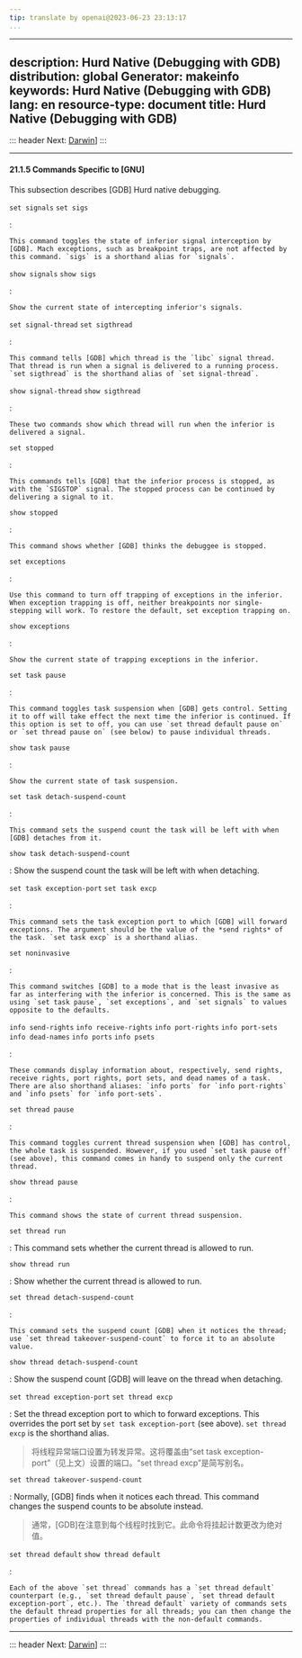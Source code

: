 ```yaml
---
tip: translate by openai@2023-06-23 23:13:17
...
```

---
description: Hurd Native (Debugging with GDB)
distribution: global
Generator: makeinfo
keywords: Hurd Native (Debugging with GDB)
lang: en
resource-type: document
title: Hurd Native (Debugging with GDB)
---
::: header
Next: [Darwin](Darwin.html#Darwin)]
:::

---

#### 21.1.5 Commands Specific to [GNU]

This subsection describes [GDB] Hurd native debugging.

`set signals`
`set sigs`

:

```
This command toggles the state of inferior signal interception by [GDB]. Mach exceptions, such as breakpoint traps, are not affected by this command. `sigs` is a shorthand alias for `signals`.
```

`show signals`
`show sigs`

:

```
Show the current state of intercepting inferior's signals.
```

`set signal-thread`
`set sigthread`

:

```
This command tells [GDB] which thread is the `libc` signal thread. That thread is run when a signal is delivered to a running process. `set sigthread` is the shorthand alias of `set signal-thread`.
```

`show signal-thread`
`show sigthread`

:

```
These two commands show which thread will run when the inferior is delivered a signal.
```

`set stopped`

:

```
This commands tells [GDB] that the inferior process is stopped, as with the `SIGSTOP` signal. The stopped process can be continued by delivering a signal to it.
```

`show stopped`

:

```
This command shows whether [GDB] thinks the debuggee is stopped.
```

`set exceptions`

:

```
Use this command to turn off trapping of exceptions in the inferior. When exception trapping is off, neither breakpoints nor single-stepping will work. To restore the default, set exception trapping on.
```

`show exceptions`

:

```
Show the current state of trapping exceptions in the inferior.
```

`set task pause`

:

```
This command toggles task suspension when [GDB] gets control. Setting it to off will take effect the next time the inferior is continued. If this option is set to off, you can use `set thread default pause on` or `set thread pause on` (see below) to pause individual threads.
```

`show task pause`

:

```
Show the current state of task suspension.
```

`set task detach-suspend-count`

:

```
This command sets the suspend count the task will be left with when [GDB] detaches from it.
```

`show task detach-suspend-count`

:   Show the suspend count the task will be left with when detaching.

`set task exception-port`
`set task excp`

:

```
This command sets the task exception port to which [GDB] will forward exceptions. The argument should be the value of the *send rights* of the task. `set task excp` is a shorthand alias.
```

`set noninvasive`

:

```
This command switches [GDB] to a mode that is the least invasive as far as interfering with the inferior is concerned. This is the same as using `set task pause`, `set exceptions`, and `set signals` to values opposite to the defaults.
```

`info send-rights`
`info receive-rights`
`info port-rights`
`info port-sets`
`info dead-names`
`info ports`
`info psets`

:

```
These commands display information about, respectively, send rights, receive rights, port rights, port sets, and dead names of a task. There are also shorthand aliases: `info ports` for `info port-rights` and `info psets` for `info port-sets`.
```

`set thread pause`

:

```
This command toggles current thread suspension when [GDB] has control, the whole task is suspended. However, if you used `set task pause off` (see above), this command comes in handy to suspend only the current thread.
```

`show thread pause`

:

```
This command shows the state of current thread suspension.
```

`set thread run`

:   This command sets whether the current thread is allowed to run.

`show thread run`

:   Show whether the current thread is allowed to run.

`set thread detach-suspend-count`

:

```
This command sets the suspend count [GDB] when it notices the thread; use `set thread takeover-suspend-count` to force it to an absolute value.
```

`show thread detach-suspend-count`

:   Show the suspend count [GDB] will leave on the thread when detaching.

`set thread exception-port`
`set thread excp`


:   Set the thread exception port to which to forward exceptions. This overrides the port set by `set task exception-port` (see above). `set thread excp` is the shorthand alias.

> 将线程异常端口设置为转发异常。这将覆盖由“set task exception-port”（见上文）设置的端口。“set thread excp”是简写别名。

`set thread takeover-suspend-count`


:   Normally, [GDB] finds when it notices each thread. This command changes the suspend counts to be absolute instead.

> 通常，[GDB]在注意到每个线程时找到它。此命令将挂起计数更改为绝对值。

`set thread default`
`show thread default`

:

```
Each of the above `set thread` commands has a `set thread default` counterpart (e.g., `set thread default pause`, `set thread default exception-port`, etc.). The `thread default` variety of commands sets the default thread properties for all threads; you can then change the properties of individual threads with the non-default commands.
```

---

::: header
Next: [Darwin](Darwin.html#Darwin)]
:::
